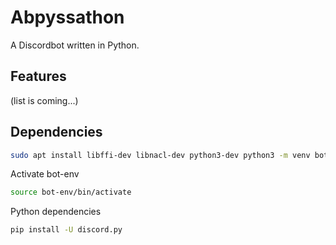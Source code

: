 Abpyssathon
===================

A Discordbot written in Python.

## Features
(list is coming...) 

## Dependencies
```bash
sudo apt install libffi-dev libnacl-dev python3-dev python3 -m venv bot-env
```

Activate bot-env
```bash
source bot-env/bin/activate
```

Python dependencies
```bash
pip install -U discord.py
```
